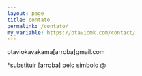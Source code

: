 ```yaml
---
layout: page
title: contato
permalink: /contato/
my_variable: https://otaviomk.com/contact/
---
```


otaviokavakama[arroba]gmail.com

*substituir [arroba] pelo símbolo @
